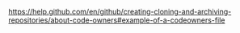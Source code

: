 

https://help.github.com/en/github/creating-cloning-and-archiving-repositories/about-code-owners#example-of-a-codeowners-file
